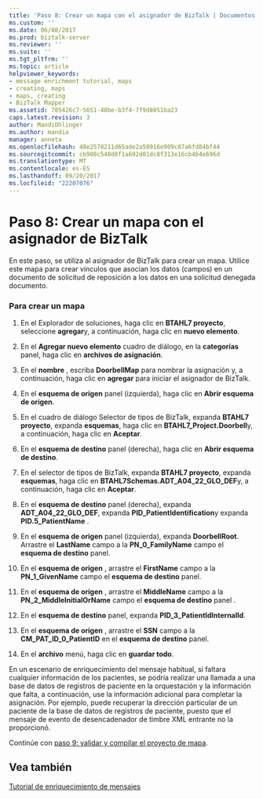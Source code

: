 ```yaml
---
title: 'Paso 8: Crear un mapa con el asignador de BizTalk | Documentos de Microsoft'
ms.custom: ''
ms.date: 06/08/2017
ms.prod: biztalk-server
ms.reviewer: ''
ms.suite: ''
ms.tgt_pltfrm: ''
ms.topic: article
helpviewer_keywords:
- message enrichment tutorial, maps
- creating, maps
- maps, creating
- BizTalk Mapper
ms.assetid: 785426c7-5651-48be-b3f4-7f9d8051ba23
caps.latest.revision: 3
author: MandiOhlinger
ms.author: mandia
manager: anneta
ms.openlocfilehash: 48e2578211d65ade2a50916e909c87a6fd84bf44
ms.sourcegitcommit: cb908c540d8f1a692d01dc8f313e16cb4b4e696d
ms.translationtype: MT
ms.contentlocale: es-ES
ms.lasthandoff: 09/20/2017
ms.locfileid: "22207076"
---
```

# <a name="step-8-create-a-map-with-biztalk-mapper"></a>Paso 8: Crear un mapa con el asignador de BizTalk
En este paso, se utiliza al asignador de BizTalk para crear un mapa. Utilice este mapa para crear vínculos que asocian los datos (campos) en un documento de solicitud de reposición a los datos en una solicitud denegada documento.  
  
### <a name="to-create-a-map"></a>Para crear un mapa  
  
1.  En el Explorador de soluciones, haga clic en **BTAHL7 proyecto**, seleccione **agregar**y, a continuación, haga clic en **nuevo elemento**.  
  
2.  En el **Agregar nuevo elemento** cuadro de diálogo, en la **categorías** panel, haga clic en **archivos de asignación**.  
  
3.  En el **nombre** , escriba **DoorbellMap** para nombrar la asignación y, a continuación, haga clic en **agregar** para iniciar el asignador de BizTalk.  
  
4.  En el **esquema de origen** panel (izquierda), haga clic en **Abrir esquema de origen**.  
  
5.  En el cuadro de diálogo Selector de tipos de BizTalk, expanda **BTAHL7 proyecto**, expanda **esquemas**, haga clic en **BTAHL7_Project.Doorbell**y, a continuación, haga clic en **Aceptar**.  
  
6.  En el **esquema de destino** panel (derecha), haga clic en **Abrir esquema de destino**.  
  
7.  En el selector de tipos de BizTalk, expanda **BTAHL7 proyecto**, expanda **esquemas**, haga clic en **BTAHL7Schemas.ADT_A04_22_GLO_DEF**y, a continuación, haga clic en **Aceptar**.  
  
8.  En el **esquema de destino** panel (derecha), expanda **ADT_A04_22_GLO_DEF**, expanda **PID_PatientIdentification**y expanda **PID.5_PatientName** .  
  
9. En el **esquema de origen** panel (izquierda), expanda **DoorbellRoot**. Arrastre el **LastName** campo a la **PN_0_FamilyName** campo el **esquema de destino** panel.  
  
10. En el **esquema de origen** , arrastre el **FirstName** campo a la **PN_1_GivenName** campo el **esquema de destino** panel.  
  
11. En el **esquema de origen** , arrastre el **MiddleName** campo a la **PN_2_MiddleInitialOrName** campo el **esquema de destino** panel .  
  
12. En el **esquema de destino** panel, expanda **PID_3_PatientIdInternalId**.  
  
13. En el **esquema de origen** , arrastre el **SSN** campo a la **CM_PAT_ID_0_PatientID** en el **esquema de destino** panel.  
  
14. En el **archivo** menú, haga clic en **guardar todo**.  
  
 En un escenario de enriquecimiento del mensaje habitual, si faltara cualquier información de los pacientes, se podría realizar una llamada a una base de datos de registros de paciente en la orquestación y la información que falta, a continuación, use la información adicional para completar la asignación. Por ejemplo, puede recuperar la dirección particular de un paciente de la base de datos de registros de paciente, puesto que el mensaje de evento de desencadenador de timbre XML entrante no la proporcionó.  
  
 Continúe con [paso 9: validar y compilar el proyecto de mapa](../../adapters-and-accelerators/accelerator-hl7/step-9-validate-and-build-the-map-project.md).  
  
## <a name="see-also"></a>Vea también  
 [Tutorial de enriquecimiento de mensajes](../../adapters-and-accelerators/accelerator-hl7/message-enrichment-tutorial.md)